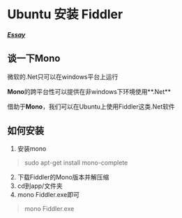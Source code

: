 # Ubuntu 安装 Fiddler

##### [Essay](https://dixinl.github.io/Essay/)

## 谈一下Mono

微软的.Net只可以在windows平台上运行

**Mono**的跨平台性可以提供在非windows下环境使用**.Net**

借助于**Mono**，我们可以在Ubuntu上使用Fiddler这类.Net软件

## 如何安装

1.  安装mono

>   sudo apt-get install mono-complete

2.  下载Fiddler的Mono版本并解压缩
3.  cd到app/文件夹
4.  mono Fiddler.exe即可

>   mono Fiddler.exe

